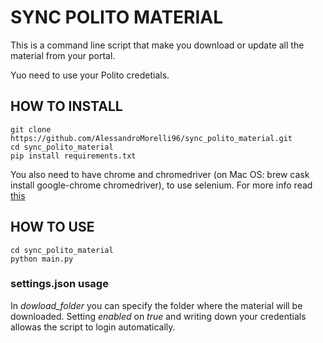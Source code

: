 # SYNC POLITO MATERIAL
This is a command line script that make you download or update all the material from your portal.

Yuo need to use your Polito credetials.

## HOW TO INSTALL

```
git clone https://github.com/AlessandroMorelli96/sync_polito_material.git
cd sync_polito_material
pip install requirements.txt
```
You also need to have chrome and chromedriver (on Mac OS: brew cask install google-chrome chromedriver), to use selenium. For more info read [this](https://selenium-python.readthedocs.io)
## HOW TO USE

```
cd sync_polito_material
python main.py
```

### settings.json usage
In *dowload_folder* you can specify the folder where the material will be downloaded.
Setting *enabled* on *true* and writing down your credentials allowas the script to login automatically.
